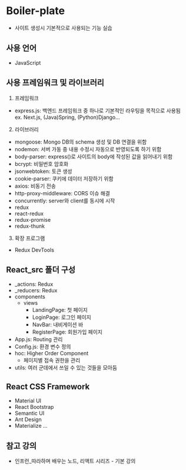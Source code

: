 # Boiler-plate
- 사이트 생성시 기본적으로 사용되는 기능 실습

## 사용 언어
- JavaScript

## 사용 프레임워크 및 라이브러리
1. 프레임워크
 - express.js: 백엔드 프레임워크 중 하나로 기본적인 라우팅을 목적으로 사용됨   
 ex. Next.js, (Java)Spring, (Python)Django...

2. 라이브러리 
 - mongoose: Mongo DB의 schema 생성 및 DB 연결을 위함
 - nodemon: 서버 가동 중 내용 수정시 자동으로 반영되도록 하기 위함
 - body-parser: express()로 사이트의 body에 작성된 값을 읽어내기 위함
 - bcrypt: 비밀번호 암호화
 - jsonwebtoken: 토큰 생성
 - cookie-parser: 쿠키에 데이터 저장하기 위함
 - axios: 비동기 전송
 - http-proxy-middleware: CORS 이슈 해결
 - concurrently: server와 client를 동시에 시작
 - redux
 - react-redux
 - redux-promise
 - redux-thunk

3. 확장 프로그램
 - Redux DevTools
 
## React_src 폴더 구성
 - _actions: Redux
 - _reducers: Redux
 - components
    - views
        - LandingPage: 첫 페이지
        - LoginPage: 로그인 페이지
        - NavBar: 내비게이션 바
        - RegisterPage: 회원가입 페이지
 - App.js: Routing 관리
 - Config.js: 환경 변수 정의
 - hoc: Higher Order Component
   - 페이지별 접속 권한을 관리
 - utils: 여러 군데에서 쓰일 수 있는 것들을 모아둠

## React CSS Framework
 - Material UI
 - React Bootstrap
 - Semantic UI
 - Ant Design
 - Materialize
 ...

## 참고 강의
- 인프런_따라하며 배우는 노드, 리액트 시리즈 - 기본 강의